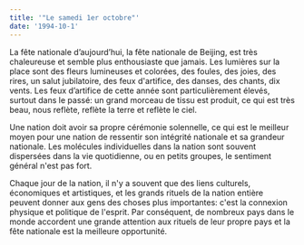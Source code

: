```yaml
---
title: '"Le samedi 1er octobre"'
date: '1994-10-1'
---
```


La fête nationale d’aujourd’hui, la fête nationale de Beijing, est très chaleureuse et semble plus enthousiaste que jamais. Les lumières sur la place sont des fleurs lumineuses et colorées, des foules, des joies, des rires, un salut jubilatoire, des feux d'artifice, des danses, des chants, dix vents. Les feux d’artifice de cette année sont particulièrement élevés, surtout dans le passé: un grand morceau de tissu est produit, ce qui est très beau, nous reflète, reflète la terre et reflète le ciel.

Une nation doit avoir sa propre cérémonie solennelle, ce qui est le meilleur moyen pour une nation de ressentir son intégrité nationale et sa grandeur nationale. Les molécules individuelles dans la nation sont souvent dispersées dans la vie quotidienne, ou en petits groupes, le sentiment général n'est pas fort.

Chaque jour de la nation, il n'y a souvent que des liens culturels, économiques et artistiques, et les grands rituels de la nation entière peuvent donner aux gens des choses plus importantes: c'est la connexion physique et politique de l'esprit. Par conséquent, de nombreux pays dans le monde accordent une grande attention aux rituels de leur propre pays et la fête nationale est la meilleure opportunité.

